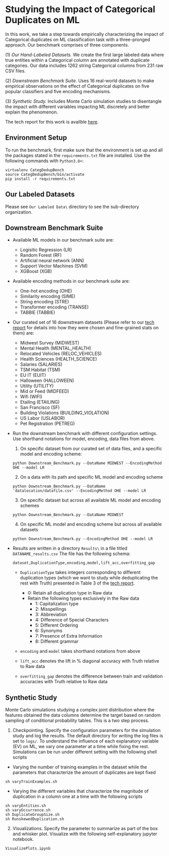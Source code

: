 <meta name="robots" content="noindex">

# Studying the Impact of Categorical Duplicates on ML

In this work, we take a step towards empirically characterizing the impact of Categorical duplicates on ML classification task with a three-pronged approach. Our benchmark comprises of three components.

(1) *Our Hand-Labeled Datasets.* We create the first large labeled data where true entities within a Categorical column are annotated with duplicate categories.  Our data includes 1262 string Categorical columns from 231 raw CSV files.

(2) *Downstream Benchmark Suite.* Uses 16 real-world datasets to make empirical observations on the effect of Categorical duplicates on five popular classifiers and five encoding mechanisms. 

(3) *Synthetic Study.* Includes Monte Carlo simulation studies to disentangle the impact with different variables impacting ML discretely and better explain the phenomenon.

The tech report for this work is availble [here](https://adalabucsd.github.io/papers/TR_2023_CategDedup.pdf).

## Environment Setup

To run the benchmark, first make sure that the environment is set up and all the packages stated in the `requirements.txt` file are installed. Use the following commands with `Python3.8+`:

```
virtualenv CategDedupBench
source CategDedupBench/bin/activate
pip install -r requirements.txt
```

## Our Labeled Datasets

Please see `Our Labeled Data\` directory to see the sub-directory organization.


## Downstream Benchmark Suite

- Available ML models in our benchmark suite are: 
    - Logisitic Regression (LR)
    - Random Forest (RF)
    - Artificial neural network (ANN)
    - Support Vector Machines (SVM)
    - XGBoost (XGB)

- Available encoding methods in our benchmark suite are:
    - One-hot encoding (OHE)
    - Similarity encoding (SIME)
    - String encoding (STRE)
    - Transformer encoding (TRANSE)
    - TABBIE (TABBIE)

- Our curated set of 16 downstream datasets (Please refer to our [tech report](https://adalabucsd.github.io/papers/TR_2023_CategDedup.pdf) for details into how they were chosen and fine-grained stats on them) are:
    - Midwest Survey (MIDWEST)
    - Mental Health (MENTAL_HEALTH)
    - Relocated Vehicles (RELOC_VEHICLES)
    - Health Sciences (HEALTH_SCIENCE)
    - Salaries (SALARIES)
    - TSM Habitat (TSM)
    - EU IT (EUIT)
    - Halloween (HALLOWEEN)
    - Utility (UTILITY)
    - Mid or Feed (MIDFEED)
    - Wifi (WIFI)
    - Etailing (ETAILING)
    - San Francisco (SF)
    - Building Violations (BUILDING_VIOLATION)
    - US Labor (USLABOR)
    - Pet Registration (PETREG)


- Run the downstream benchmark with different configuration settings. Use shorthand notations for model, encoding, data files from above.

    1. On specific dataset from our curated set of data files, and a specific model and encoding scheme:
    ```
    python Downstream_Benchmark.py --DataName MIDWEST --EncodingMethod OHE --model LR
    ```
    2. On a data with its path and specific ML model and encoding scheme
    ```
    python Downstream_Benchmark.py --DataName 'datalocation/datafile.csv' --EncodingMethod OHE --model LR
    ```
    3. On specific dataset but across all available ML model and encoding schemes
    ```
    python Downstream_Benchmark.py --DataName MIDWEST
    ```
    4. On specific ML model and encoding scheme but across all available datasets
    ```
    python Downstream_Benchmark.py --EncodingMethod OHE --model LR
    ```

- Results are written in a directory `Results\` in a file titled `DATANAME_results.csv` The file has the following schema:

    ```
    dataset,DuplicationType,encoding,model,lift_acc,overfitting_gap
    ```

    - `DuplicationType` takes integers corresponding to different duplication types (which we want to study while deduplicating the rest with Truth) presented in Table 3 of the [tech report](https://adalabucsd.github.io/papers/TR_2023_CategDedup.pdf). 
        - 0: Retain all duplication type in Raw data
        - Retain the following types exclusively in the Raw data
            - 1: Capitalization type
            - 2: Misspellings
            - 3: Abbreviation
            - 4: Difference of Special Characters
            - 5: Different Ordering
            - 6: Synonyms
            - 7: Presence of Extra Information
            - 8: Different grammar

    - `encoding` and `model` takes shorthand notations from above

    - `lift_acc` denotes the lift in % diagonal accuracy with Truth relative to Raw data

    - `overfitting_gap` denotes the difference between train and validation accuracies with Truth relative to Raw data

## Synthetic Study

Monte Carlo simulations studying a complex joint distribution where the features obtained the data columns determine the target based on random sampling of conditional probability tables. This is a two step process.

1. Checkpointing. Specify the configuration parameters for the simulation study and log the results. The default directory for writing the log files is set to `logs/`. To understand the influence of each explanatory variable (EV) on ML, we vary one parameter at a time while fixing the rest. Simulations can be run under different setting with the following shell scripts

- Varying the number of training examples in the dataset while the parameters that characterize the amount of duplicates are kept fixed
```
sh varyTrainExamples.sh
```
- Varying the different variables that characterize the magnitude of duplication in a column one at a time with the following scripts
```
sh varyEntities.sh
sh varyOccurrence.sh
sh DuplicateGroupSize.sh
sh RunskewedDuplication.sh
```

2. Visualizations. Specify the parameter to summarize as part of the box and whisker plot. Visualize with the following self-explanatory jupyter notebook.

```
VisualizePlots.ipynb
```


<!-- 2. Hyerplane. A distribution where a true hyperplane separates the classes. -->

<!-- #### 1. Our Labeled Data 

Entities in string categorical columns annotated with duplicates, along with their raw CSV files. 

#### 2. Downstream Benchmark Suite

Downstream datasets with their raw and deduped versions and downstream model source code.

#### 3. Simulation Study

Monte Carlo simulations for AllX and Hyerplane scenario -->